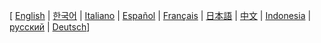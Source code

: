 [ [English](https://github.com/aeternity/wiki/wiki/home.md)
| [한국어](https://github.com/aeternity/wiki/wiki/[Korean]-Aeternity-TOC)
| [Italiano](https://github.com/aeternity/wiki/wiki/[Italian]-Aeternity-TOC)
| [Español](https://github.com/aeternity/wiki/wiki/[Spanish]-Aeternity-TOC)
| [Français](https://github.com/aeternity/wiki/wiki/[French]-Aeternity-TOC)
| [日本語](https://github.com/aeternity/wiki/wiki/%C3%A6ternity-Wiki%E6%97%A5%E6%9C%AC%E8%AA%9E%E3%83%9B%E3%83%BC%E3%83%A0%5BJapanese%5D)
| [中文](https://github.com/aeternity/wiki/wiki/[Chinese]-Aeternity-TOC)
| [Indonesia](https://github.com/aeternity/wiki/wiki/[Indonesia]-Aeternity-TOC)
| [русский](https://github.com/aeternity/wiki/wiki/[Russian]-Aeternity-TOC)
| [Deutsch](https://github.com/aeternity/wiki/wiki/[German]-Aeternity-TOC)]